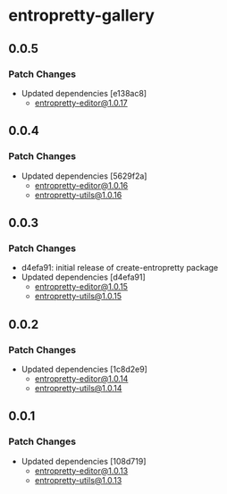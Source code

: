 # entropretty-gallery

## 0.0.5

### Patch Changes

- Updated dependencies [e138ac8]
  - entropretty-editor@1.0.17

## 0.0.4

### Patch Changes

- Updated dependencies [5629f2a]
  - entropretty-editor@1.0.16
  - entropretty-utils@1.0.16

## 0.0.3

### Patch Changes

- d4efa91: initial release of create-entropretty package
- Updated dependencies [d4efa91]
  - entropretty-editor@1.0.15
  - entropretty-utils@1.0.15

## 0.0.2

### Patch Changes

- Updated dependencies [1c8d2e9]
  - entropretty-editor@1.0.14
  - entropretty-utils@1.0.14

## 0.0.1

### Patch Changes

- Updated dependencies [108d719]
  - entropretty-editor@1.0.13
  - entropretty-utils@1.0.13
